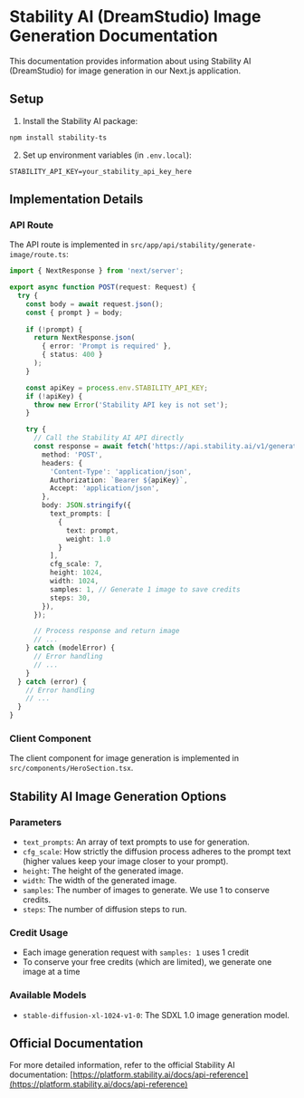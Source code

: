 # Stability AI (DreamStudio) Image Generation Documentation

This documentation provides information about using Stability AI (DreamStudio) for image generation in our Next.js application.

## Setup

1. Install the Stability AI package:
```bash
npm install stability-ts
```

2. Set up environment variables (in `.env.local`):
```
STABILITY_API_KEY=your_stability_api_key_here
```

## Implementation Details

### API Route

The API route is implemented in `src/app/api/stability/generate-image/route.ts`:

```typescript
import { NextResponse } from 'next/server';

export async function POST(request: Request) {
  try {
    const body = await request.json();
    const { prompt } = body;
    
    if (!prompt) {
      return NextResponse.json(
        { error: 'Prompt is required' },
        { status: 400 }
      );
    }

    const apiKey = process.env.STABILITY_API_KEY;
    if (!apiKey) {
      throw new Error('Stability API key is not set');
    }

    try {
      // Call the Stability AI API directly
      const response = await fetch('https://api.stability.ai/v1/generation/stable-diffusion-xl-1024-v1-0/text-to-image', {
        method: 'POST',
        headers: {
          'Content-Type': 'application/json',
          Authorization: `Bearer ${apiKey}`,
          Accept: 'application/json',
        },
        body: JSON.stringify({
          text_prompts: [
            {
              text: prompt,
              weight: 1.0
            }
          ],
          cfg_scale: 7,
          height: 1024,
          width: 1024,
          samples: 1, // Generate 1 image to save credits
          steps: 30,
        }),
      });

      // Process response and return image
      // ...
    } catch (modelError) {
      // Error handling
      // ...
    }
  } catch (error) {
    // Error handling
    // ...
  }
}
```

### Client Component

The client component for image generation is implemented in `src/components/HeroSection.tsx`.

## Stability AI Image Generation Options

### Parameters

* `text_prompts`: An array of text prompts to use for generation.
* `cfg_scale`: How strictly the diffusion process adheres to the prompt text (higher values keep your image closer to your prompt).
* `height`: The height of the generated image.
* `width`: The width of the generated image.
* `samples`: The number of images to generate. We use 1 to conserve credits.
* `steps`: The number of diffusion steps to run.

### Credit Usage

* Each image generation request with `samples: 1` uses 1 credit
* To conserve your free credits (which are limited), we generate one image at a time

### Available Models

- `stable-diffusion-xl-1024-v1-0`: The SDXL 1.0 image generation model.

## Official Documentation

For more detailed information, refer to the official Stability AI documentation:
[https://platform.stability.ai/docs/api-reference](https://platform.stability.ai/docs/api-reference) 